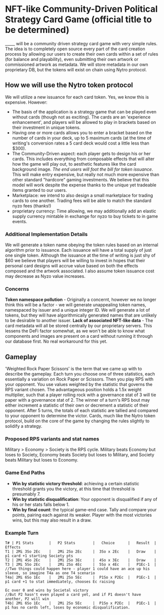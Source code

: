 # NFT-like Community-Driven Political Strategy Card Game (official title to be determined)
_____ will be a community driven strategy card game with very simple rules. The idea is to completely open source every part of the card creation process by allowing our users to create their own cards within a set of rules (for balance and playability), even submitting their own artwork or commissioned artwork as metadata. We will store metadata in our own proprietary DB, but the tokens will exist on chain using Nytro protocol.


## How we will use the Nytro token protocol
We will utilize a new issuance for each card token. Yes, we know this is expensive. However:
- The basis of the application is a strategy game that can be played even without cards (though not as exciting). The cards are an 'experience enhancement', and players will be allowed to play in brackets based on their investment in unique tokens.
- Having one or more cards allows you to enter a bracket based on the number of cards in your deck, up to 5 maximum cards (at the time of writing's conversion rates a 5 card deck would cost a little less than $300).
- The Community-Driven aspect: each player gets to design his or her cards. This includes everything from composable effects that will alter how the game will play out, to aesthetic features like the card background image. _The end users will foot the bill for token issuance_. This will make entry expensive, but really not much more expensive than other standard "hardcore" gaming investments. We believe that this model will work despite the expense thanks to the unique yet tradeable items granted to our users.
- Marketplace: we intend to also design a small marketplace for trading cards to one another. Trading fees will be able to match the standard nyzo fees (thanks!) 
- proprietary currency: Time allowing, we may additionally add an elastic supply currency mintable in exchange for nyzo to buy tickets to in game events.

### Additional Implementation Details
We will generate a token name obeying the token rules based on an internal algorithm prior to issuance. Each issuance will have a total supply of just one single token. Although the issuance at the time of writing is just shy of $60 we believe that players will be willing to invest in hopes that their personal card designs will accrue value based on both the effects composed and the artwork associated. I also assume token issuance cost may decrease as Nyzo value increases.

### Concerns
**Token namespace pollution** - Originally a concernt, however we no longer think this will be a factor - we will generate unappealing token names, namespaced by issuer and a unique integer ID. We will generate a lot of tokens, but they will have algorithmically generated names that are unlikely to be desirable to another issuer.
**Lack of associated NFT-like data** - The card metadata will all be stored centrally by our proprietary servers. This lessens the DeFi factor somewhat, as we won't be able to know what components and images are present on a card without running it through our database first. No real workaround for this yet.

## Gameplay
'Weighted Rock Paper Scissors' is the term that we came up with to describe the gameplay. Each turn you choose one of three statistics, each essentially a variation on Rock Paper or Scissors. Then you play RPS with your opponent. You use values weighted by the statistic that governs the RPS variant chosen. The advantageous position holds a 1.5x weight multiplier, such that a player rolling rock with a governance stat of 3 will tie paper with a governance stat of 2. The winner of a turn's RPS bout may either increment a statistic of their own or decrement a statistic of their opponent. After 5 turns, the totals of each statistic are tallied and compared to your opponent to determine the victor. Cards, much like the Nytro token protocol, build on the core of the game by changing the rules slightly to solidify a strategy.

### Proposed RPS variants and stat names
Military > Economy > Society is the RPS cycle. Military beats Economy but loses to Society, Economy beats Society but loses to Military, and Society beats Military but loses to Economy. 

### Game End Paths
- **Win by statistic victory threshold**: achieving a certain statistic threshold grants you the victory, at this time that threshold is presumably 7.
- **Win by statistic disqualification**: Your opponent is disqualified if any of his or her stats falls below 1.
- **Win by final count**: the typical game-end case. Tally and compare your points, pairing each against its weaker. Player with the most victories wins, but this may also result in a draw.

### Example Turn

```
T# | P1 Stats       |   P2 Stats        |   Choice      |   Result  |   Effects
T1 | 2Mi 3So 2Ec    |   2Mi 2So 2Ec     |  3So x 2Ec    |   Draw    |   p1 card +1 starting Society pts
T2 | 2Mi 4So 2Ec    |   2Mi 2So 3Ec     |  4So x 3Ec    |   Draw    |   
T3 | 2Mi 5So 2Ec    |   2Mi 2So 4Ec     |  5So x 4Ec    |   P1Ec-1  |
//Two things could happen here - player 1 could have an ace up his sleeve, so imagine T4a as one T4 scenario
T4a| 2Mi 6So 1Ec    |   2Mi 2So 5Ec     |  P1So x P2Ec  |   P1Ec-1  |   p1 card +1 to stat immediately, chooses Ec raising 
                                                                        Ec over 0 and wins by Societal victory
//But P2 hasn't even played a card yet, and if P1 doesn't have another, P2 will win
T4b| 2Mi 6So 1Ec    |   2Mi 2So 5Ec     |  P1So x P2Ec  |   P1Ec-1  |   p1 has no cards left, loses by economic disqualification.

```
